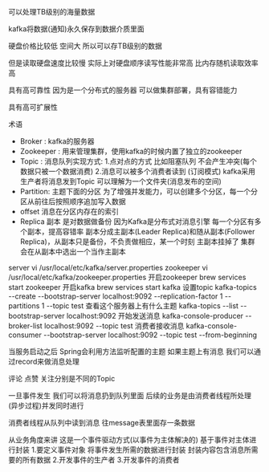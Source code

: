 可以处理TB级别的海量数据

kafka将数据(通知)永久保存到数据介质里面

硬盘价格比较低 空间大 所以可以存TB级别的数据

但是读取硬盘速度比较慢 实际上对硬盘顺序读写性能非常高 比内存随机读取效率高

具有高可靠性 因为是一个分布式的服务器 可以做集群部署，具有容错能力

具有高可扩展性 

术语
 - Broker  : kafka的服务器
 - Zookeeper : 用来管理集群，使用kafka的时候内置了独立的zookeeper
 - Topic : 消息队列实现方式: 
1.点对点的方式 比如阻塞队列 不会产生冲突(每个数据只被一个数据消费) 
2.消息可以被多个消费者读到 (订阅模式) kafka采用 
生产者将消息发到Topic 可以理解为一个文件夹(消息发布的空间)
 - Partition: 主题下面的分区 为了增强并发能力，可以创建多个分区，每一个分区从前往后按照顺序追加写入数据
 - offset 消息在分区内存在的索引
 - Replica 副本 是对数据做备份 因为Kafka是分布式对消息引擎 每一个分区有多个副本，提高容错率
副本分成主副本(Leader Replica)和随从副本(Follower Replica)，从副本只是备份，不负责做相应，某一个时刻 主副本挂掉了 集群会在从副本中选出一个当作主副本

server
vi /usr/local/etc/kafka/server.properties
zookeeper
vi /usr/local/etc/kafka/zookeeper.properties
开启zookeeper
brew services start zookeeper
开启kafka
brew services start kafka
设置topic
kafka-topics --create --bootstrap-server localhost:9092 --replication-factor 1 --partitions 1 --topic test
查看这个服务器上有什么主题
kafka-topics --list --bootstrap-server localhost:9092
开始发送消息
kafka-console-producer --broker-list localhost:9092 --topic test
消费者接收消息
kafka-console-consumer --bootstrap-server localhost:9092 --topic test --from-beginning



当服务启动之后 Spring会利用方法监听配置的主题 如果主题上有消息 我们可以通过record来做消息处理

评论 点赞 关注分别是不同的Topic

一旦事件发生 我们可以将消息扔到队列里面 后续的业务是由消费者线程所处理 (异步过程)并发同时进行

消费者线程从队列中读到消息 往message表里面存一条数据

从业务角度来讲 这是一个事件驱动方式(以事件为主体解决的)
基于事件对主体进行封装
1.要定义事件对象 将事件发生所需的数据进行封装 封装内容包含消息所需要的所有数据
2.开发事件的生产者
3.开发事件的消费者


